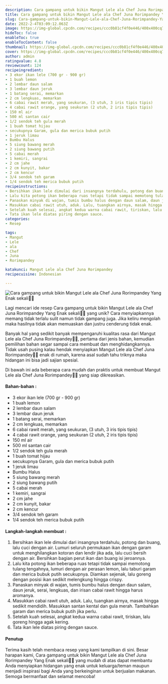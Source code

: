 ```yaml
---
description: Cara gampang untuk bikin Mangut Lele ala Chef Juna Rorimpandey Yang Enak sekali"
title: Cara gampang untuk bikin Mangut Lele ala Chef Juna Rorimpandey Yang Enak sekali
slug: Cara-gampang-untuk-bikin-Mangut-Lele-ala-Chef-Juna-Rorimpandey-Yang-Enak-sekali
date: 2022-2-4T03:09:12.063Z
image: https://img-global.cpcdn.com/recipes/ccc0b81cf4f0e446/400x400cq70/photo.jpg
hideToc: false
enableToc: true
enableTocContent: false
thumbnail: https://img-global.cpcdn.com/recipes/ccc0b81cf4f0e446/400x400cq70/photo.jpg
cover: https://img-global.cpcdn.com/recipes/ccc0b81cf4f0e446/400x400cq70/photo.jpg
author: admin
ratingvalue: 4.8
reviewcount: 124
recipeingredient:
- 3 ekor ikan lele (700 gr - 900 gr)
- 1 buah lemon
- 2 lembar daun salam
- 3 lembar daun jeruk
- 1 batang serai, memarkan
- 2 cm lengkuas, memarkan
- 6 cabai rawit merah, yang seukuran, (3 utuh, 3 iris tipis tipis)
- 4 cabai rawit orange, yang seukuran (2 utuh, 2 iris tipis tipis)
- 150 ml air
- 500 ml santan cair
- 1/2 sendok teh gula merah
- 1 buah tomat hijau
- secukupnya Garam, gula dan merica bubuk putih
- 1 jeruk limau
- Bumbu Halus
- 5 siung bawang merah
- 2 siung bawang putih
- 5 cabai merah
- 1 kemiri, sangrai
- 2 cm jahe
- 2 cm kunyit, bakar
- 2 cm kencur
- 3/4 sendok teh garam
- 1/4 sendok teh merica bubuk putih
recipeinstructions:
- Bersihkan ikan lele dimulai dari insangnya terdahulu, potong dan buang, lalu cuci dengan air. Lumuri seluruh permukaan ikan dengan garam untuk menghilangkan kotoran dan lendir jika ada, lalu cuci bersih dengan air. Bersihkan bagian perut ikan dan buang isi jeroannya.
- Lalu kita potong ikan beberapa ruas tetapi tidak sampai memotong tulang tengahnya, lumuri dengan air perasan lemon, lalu taburi garam dan merica bubuk putih secukupnya. Diamkan sejenak, lalu goreng dengan posisi ikan sedikit melengkung hingga crispy.
- Panaskan minyak di wajan, tumis bumbu halus dengan daun salam, daun jeruk, serai, lengkuas, dan irisan cabai rawit hingga harus aromanya.
- Masukkan cabai rawit utuh, aduk. Lalu, tuangkan airnya, masak hingga sedikit mendidih. Masukkan santan kental dan gula merah. Tambahkan garam dan merica bubuk putih jika perlu.
- Setelah kuah selesai, angkat kedua warna cabai rawit, tiriskan, lalu goreng hingga agak kering.
- Tata ikan lele diatas piring dengan sauce.
categories:
- Resep

tags:
- Mangut
- Lele
- ala
- Chef
- Juna
- Rorimpandey

katakunci: Mangut Lele ala Chef Juna Rorimpandey
recipecuisine: Indonesian

---
```


![Cara gampang untuk bikin Mangut Lele ala Chef Juna Rorimpandey Yang Enak sekali👩‍🍳](https://img-global.cpcdn.com/recipes/ccc0b81cf4f0e446/400x400cq70/photo.jpg)

Lagi mencari ide resep Cara gampang untuk bikin Mangut Lele ala Chef Juna Rorimpandey Yang Enak sekali👩‍🍳 yang unik? Cara menyiapkannya memang tidak terlalu sulit namun tidak gampang juga. Jika keliru mengolah maka hasilnya tidak akan memuaskan dan justru cenderung tidak enak.

Banyak hal yang sedikit banyak mempengaruhi kualitas rasa dari Mangut Lele ala Chef Juna Rorimpandey👩‍🍳, pertama dari jenis bahan, kemudian pemilihan bahan segar sampai cara membuat dan menghidangkannya. Tidak usah pusing kalau hendak menyiapkan Mangut Lele ala Chef Juna Rorimpandey👩‍🍳 enak di rumah, karena asal sudah tahu triknya maka hidangan ini bisa jadi sajian spesial.

Di bawah ini ada beberapa cara mudah dan praktis untuk membuat Mangut Lele ala Chef Juna Rorimpandey👩‍🍳 yang siap dikreasikan.

<!--inarticleads1-->

#### Bahan-bahan :

- 3 ekor ikan lele (700 gr - 900 gr)
- 1 buah lemon
- 2 lembar daun salam
- 3 lembar daun jeruk
- 1 batang serai, memarkan
- 2 cm lengkuas, memarkan
- 6 cabai rawit merah, yang seukuran, (3 utuh, 3 iris tipis tipis)
- 4 cabai rawit orange, yang seukuran (2 utuh, 2 iris tipis tipis)
- 150 ml air
- 500 ml santan cair
- 1/2 sendok teh gula merah
- 1 buah tomat hijau
- secukupnya Garam, gula dan merica bubuk putih
- 1 jeruk limau
- Bumbu Halus
- 5 siung bawang merah
- 2 siung bawang putih
- 5 cabai merah
- 1 kemiri, sangrai
- 2 cm jahe
- 2 cm kunyit, bakar
- 2 cm kencur
- 3/4 sendok teh garam
- 1/4 sendok teh merica bubuk putih

<!--inarticleads2-->

#### Langkah-langkah membuat :

1. Bersihkan ikan lele dimulai dari insangnya terdahulu, potong dan buang, lalu cuci dengan air. Lumuri seluruh permukaan ikan dengan garam untuk menghilangkan kotoran dan lendir jika ada, lalu cuci bersih dengan air. Bersihkan bagian perut ikan dan buang isi jeroannya.
1. Lalu kita potong ikan beberapa ruas tetapi tidak sampai memotong tulang tengahnya, lumuri dengan air perasan lemon, lalu taburi garam dan merica bubuk putih secukupnya. Diamkan sejenak, lalu goreng dengan posisi ikan sedikit melengkung hingga crispy.
1. Panaskan minyak di wajan, tumis bumbu halus dengan daun salam, daun jeruk, serai, lengkuas, dan irisan cabai rawit hingga harus aromanya.
1. Masukkan cabai rawit utuh, aduk. Lalu, tuangkan airnya, masak hingga sedikit mendidih. Masukkan santan kental dan gula merah. Tambahkan garam dan merica bubuk putih jika perlu.
1. Setelah kuah selesai, angkat kedua warna cabai rawit, tiriskan, lalu goreng hingga agak kering.
1. Tata ikan lele diatas piring dengan sauce.

#### Penutup

Terima kasih telah membaca resep yang kami tampilkan di sini. Besar harapan kami, Cara gampang untuk bikin Mangut Lele ala Chef Juna Rorimpandey Yang Enak sekali👩‍🍳 yang mudah di atas dapat membantu Anda menyiapkan hidangan yang enak untuk keluarga/teman maupun menjadi inspirasi bagi Anda yang berkeinginan untuk berjualan makanan. Semoga bermanfaat dan selamat mencoba!
